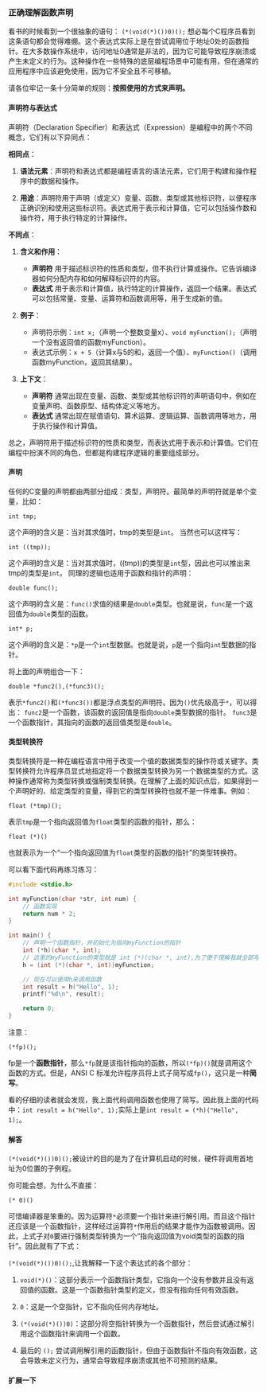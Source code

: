 ### 正确理解函数声明
看书的时候看到一个很抽象的语句：
`(*(void(*)())0)();`
想必每个C程序员看到这条语句都会觉得难绷。这个表达式实际上是在尝试调用位于地址0处的函数指针。在大多数操作系统中，访问地址0通常是非法的，因为它可能导致程序崩溃或产生未定义的行为。这种操作在一些特殊的底层编程场景中可能有用，但在通常的应用程序中应该避免使用，因为它不安全且不可移植。

请各位牢记一条十分简单的规则：**按照使用的方式来声明。**
#### 声明符与表达式
声明符（Declaration Specifier）和表达式（Expression）是编程中的两个不同概念，它们有以下异同点：

**相同点**：

1. **语法元素**：声明符和表达式都是编程语言的语法元素，它们用于构建和操作程序中的数据和操作。

2. **用途**：声明符用于声明（或定义）变量、函数、类型或其他标识符，以便程序正确识别和使用这些标识符。表达式用于表示和计算值，它可以包括操作数和操作符，用于执行特定的计算操作。

**不同点**：

1. **含义和作用**：
   - **声明符** 用于描述标识符的性质和类型，但不执行计算或操作。它告诉编译器如何分配内存和如何解释标识符的内容。
   - **表达式** 用于表示和计算值，执行特定的计算操作，返回一个结果。表达式可以包括常量、变量、运算符和函数调用等，用于生成新的值。

2. **例子**：
   - 声明符示例：`int x;`（声明一个整数变量x）、`void myFunction();`（声明一个没有返回值的函数myFunction）。
   - 表达式示例：`x + 5`（计算x与5的和，返回一个值）、`myFunction()`（调用函数myFunction，返回其结果）。

3. **上下文**：
   - **声明符** 通常出现在变量、函数、类型或其他标识符的声明语句中，例如在变量声明、函数原型、结构体定义等地方。
   - **表达式** 通常出现在赋值语句、算术运算、逻辑运算、函数调用等地方，用于执行操作和计算值。

总之，声明符用于描述标识符的性质和类型，而表达式用于表示和计算值。它们在编程中扮演不同的角色，但都是构建程序逻辑的重要组成部分。

#### 声明
任何的C变量的声明都由两部分组成：类型，声明符。最简单的声明符就是单个变量，比如：

`int tmp;`

这个声明的含义是：当对其求值时，tmp的类型是`int`。
当然也可以这样写：

`int ((tmp));`

这个声明的含义是：当对其求值时，((tmp))的类型是`int`型，因此也可以推出来tmp的类型是`int`。
同理的逻辑也适用于函数和指针的声明：

`double func();`

这个声明的含义是：`func()`求值的结果是`double`类型。也就是说，`func`是一个返回值为`double`类型的函数。

`int* p;`

这个声明的含义是：`*p`是一个`int`型数据。也就是说，`p`是一个指向`int`型数据的指针。

将上面的声明组合一下：

`double *func2(),(*func3)();`

表示`*func2()`和`(*func3())`都是浮点类型的声明符。因为`()`优先级高于`*`，可以得出：
`func2`是一个函数，该函数的返回值是指向`double`类型数据的指针。
`func3`是一个函数指针，其指向的函数的返回值类型是`double`。

#### 类型转换符

类型转换符是一种在编程语言中用于改变一个值的数据类型的操作符或关键字。类型转换符允许程序员显式地指定将一个数据类型转换为另一个数据类型的方式。这种操作通常称为类型转换或强制类型转换。在理解了上面的知识点后，如果得到一个声明好的、给定类型的变量，得到它的类型转换符也就不是一件难事。例如：

`float (*tmp)();`

表示`tmp`是一个指向返回值为`float`类型的函数的指针，那么：

`float (*)()`

也就表示为一个“一个指向返回值为`float`类型的函数的指针”的类型转换符。

可以看下面代码再练习练习：
```c
#include <stdio.h>

int myFunction(char *str, int num) {
    // 函数实现
    return num * 2;
}

int main() {
    // 声明一个函数指针，并初始化为指向myFunction的指针
    int (*h)(char *, int);
    // 这里的myFunction的类型就是 int (*)(char *, int),为了便于理解我就全部写出来了
    h = (int (*)(char *, int))myFunction;

    // 现在可以使用h来调用函数
    int result = h("Hello", 1);
    printf("%d\n", result);

    return 0;
}

```
注意：

`(*fp)();`

fp是一个**函数指针**，那么`*fp`就是该指针指向的函数，所以`(*fp)()`就是调用这个函数的方式。但是，ANSI C 标准允许程序员将上式子简写成`fp()`，这只是一种**简写**。

看的仔细的读者就会发现，我上面代码调用函数也使用了简写。因此我上面的代码中：`int result = h("Hello", 1);`实际上是`int result = (*h)("Hello", 1);`。

#### 解答
`(*(void(*)())0)();`被设计的目的是为了在计算机启动的时候，硬件将调用首地址为0位置的子例程。

你可能会想，为什么不直接：

`(* 0)()`

可惜编译器是笨重的。因为运算符`*`必须要一个指针来进行解引用。而且这个指针还应该是一个函数指针，这样经过运算符`*`作用后的结果才能作为函数被调用。因此，上式子对`0`要进行强制类型转换为一个“指向返回值为void类型的函数的指针”。因此就有了下式：

`(*(void(*)())0)();`,让我解释一下这个表达式的各个部分：

1. `void(*)()`：这部分表示一个函数指针类型，它指向一个没有参数并且没有返回值的函数。这是一个函数指针类型的定义，但没有指向任何有效函数。

2. `0`：这是一个空指针，它不指向任何内存地址。

3. `(*(void(*)())0)`：这部分将空指针转换为一个函数指针，然后尝试通过解引用这个函数指针来调用一个函数。

4. 最后的 `();` 尝试调用解引用的函数指针，但由于函数指针不指向有效函数，这会导致未定义行为，通常会导致程序崩溃或其他不可预测的结果。

#### 扩展一下





